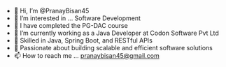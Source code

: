 - 👋 Hi, I’m @PranayBisan45
- 👀 I’m interested in ... Software Development
- 🌱 I have completed the PG-DAC course
- 💼 I’m currently working as a Java Developer at Codon Software Pvt Ltd
- 🔧 Skilled in Java, Spring Boot, and RESTful APIs
- 🌟 Passionate about building scalable and efficient software solutions
- 📫 How to reach me ... pranaybisan45@gmail.com
